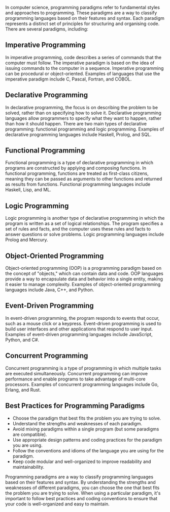 
In computer science, programming paradigms refer to fundamental styles and approaches to programming. These paradigms are a way to classify programming languages based on their features and syntax. Each paradigm represents a distinct set of principles for structuring and organising code. There are several paradigms, including:

## Imperative Programming

In imperative programming, code describes a series of commands that the computer must follow. The imperative paradigm is based on the idea of issuing commands to the computer in a sequence. Imperative programming can be procedural or object-oriented. Examples of languages that use the imperative paradigm include C, Pascal, Fortran, and COBOL.

## Declarative Programming

In declarative programming, the focus is on describing the problem to be solved, rather than on specifying how to solve it. Declarative programming languages allow programmers to specify what they want to happen, rather than how it should happen. There are two main types of declarative programming: functional programming and logic programming. Examples of declarative programming languages include Haskell, Prolog, and SQL.

## Functional Programming

Functional programming is a type of declarative programming in which programs are constructed by applying and composing functions. In functional programming, functions are treated as first-class citizens, meaning they can be passed as arguments to other functions and returned as results from functions. Functional programming languages include Haskell, Lisp, and ML.

## Logic Programming

Logic programming is another type of declarative programming in which the program is written as a set of logical relationships. The program specifies a set of rules and facts, and the computer uses these rules and facts to answer questions or solve problems. Logic programming languages include Prolog and Mercury.

## Object-Oriented Programming

Object-oriented programming (OOP) is a programming paradigm based on the concept of "objects," which can contain data and code. OOP languages provide a way to encapsulate data and behavior into a single entity, making it easier to manage complexity. Examples of object-oriented programming languages include Java, C++, and Python.

## Event-Driven Programming

In event-driven programming, the program responds to events that occur, such as a mouse click or a keypress. Event-driven programming is used to build user interfaces and other applications that respond to user input. Examples of event-driven programming languages include JavaScript, Python, and C#.

## Concurrent Programming

Concurrent programming is a type of programming in which multiple tasks are executed simultaneously. Concurrent programming can improve performance and enable programs to take advantage of multi-core processors. Examples of concurrent programming languages include Go, Erlang, and Rust.

## Best Practices for Programming Paradigms

- Choose the paradigm that best fits the problem you are trying to solve.
- Understand the strengths and weaknesses of each paradigm.
- Avoid mixing paradigms within a single program (but some paradigms are compatible).
- Use appropriate design patterns and coding practices for the paradigm you are using.
- Follow the conventions and idioms of the language you are using for the paradigm.
- Keep code modular and well-organized to improve readability and maintainability.

Programming paradigms are a way to classify programming languages based on their features and syntax. By understanding the strengths and weaknesses of different paradigms, you can choose the one that best fits the problem you are trying to solve. When using a particular paradigm, it's important to follow best practices and coding conventions to ensure that your code is well-organized and easy to maintain.